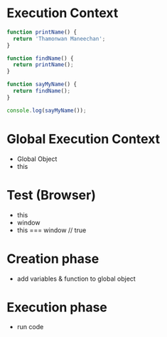 # Execution Context

```js
function printName() {
  return 'Thamonwan Maneechan';
}

function findName() {
  return printName();
}

function sayMyName() {
  return findName();
}

console.log(sayMyName());
```

# Global Execution Context

- Global Object
- this

# Test (Browser)

- this
- window
- this === window // true

# Creation phase

- add variables & function to global object

# Execution phase

- run code
